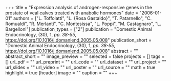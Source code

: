 +++
title = "Expression analysis of androgen-responsive genes in the prostate of veal calves treated with anabolic hormones"
date = "2006-01-01"
authors = ["L. Toffolatti", "L. {Rosa Gastaldo}", "T. Patarnello", "C. Romualdi", "R. Merlanti", "C. Montesissa", "L. Poppi", "M. Castagnaro", "L. Bargelloni"]
publication_types = ["2"]
publication = "Domestic Animal Endocrinology, (30), 1, _pp. 38-55_, https://doi.org/10.1016/j.domaniend.2005.05.008"
publication_short = "Domestic Animal Endocrinology, (30), 1, _pp. 38-55_, https://doi.org/10.1016/j.domaniend.2005.05.008"
abstract = ""
abstract_short = ""
image_preview = ""
selected = false
projects = []
tags = []
url_pdf = ""
url_preprint = ""
url_code = ""
url_dataset = ""
url_project = ""
url_slides = ""
url_video = ""
url_poster = ""
url_source = ""
math = true
highlight = true
[header]
image = ""
caption = ""
+++
